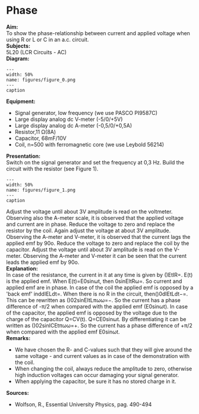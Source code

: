 # Phase 
    
<b> Aim: </b>  
 To show the phase-relationship between current and applied voltage when using R or L or C in an a.c. circuit.    
<b> Subjects: </b>  
 5L20 (LCR Circuits - AC)   
<b> Diagram: </b>  
   
```{figure} figures/figure_0.png  
---  
width: 50%  
name: figures/figure_0.png  
---  
caption  
``` 
     
<b> Equipment: </b>  
 
 *  Signal generator, low frequency (we use PASCO PI9587C) 
 *  Large display analog dc V-meter (-5/0/+5V) 
 *  Large display analog dc A-meter (-0,5/0/+0,5A) 
 *  Resistor,11 Ω(8A) 
 *  Capacitor, 68mF/10V 
 *  Coil, n=500 with ferromagnetic core (we use Leybold 56214)
     
<b> Presentation: </b>  
 Switch on the signal generator and set the frequency at 0,3 Hz. Build the circuit with the resistor (see Figure 1).    
```{figure} figures/figure_1.png  
---  
width: 50%  
name: figures/figure_1.png  
---  
caption  
``` 
 Adjust the voltage until about 3V amplitude is read on the voltmeter. Observing also the A-meter scale, it is observed that the applied voltage and current are in phase. Reduce the voltage to zero and replace the resistor by the coil. Again adjust the voltage at about 3V amplitude. Observing the A-meter and V-meter, it is observed that the current lags the applied emf by 90o. Reduce the voltage to zero and replace the coil by the capacitor. Adjust the voltage until about 3V amplitude is read on the V-meter. Observing the A-meter and V-meter it can be seen that the current leads the applied emf by 90o.    
<b> Explanation: </b>  
 In case of the resistance, the current in it at any time is given by ()EtIR=. E(t) is the applied emf. When E(t)=E0sinωt, then 0sinEItRω=. So current and applied emf are in phase. In case of the coil the applied emf is opposed by a 'back emf' inddIELdt=. When there is no R in the circuit, then()0dIEtLdt−=. This can be rewritten as ()02sinEItLπωω=−. So the current has a phase difference of -π/2 when compared with the applied emf (E0sinωt). In case of the capacitor, the applied emf is opposed by the voltage due to the charge of the capacitor Q=CV(t). Q=CE0sinωt. By differentiating it can be written as ()02sinICEtπωω=+. So the current has a phase difference of +π/2 when compared with the applied emf E0sinωt.    
<b> Remarks: </b>  
 
 *  We have chosen the R- and C-values such that they will give around the same voltage - and current values as in case of the demonstration with the coil. 
 *  When changing the coil, always reduce the amplitude to zero, otherwise high induction voltages can occur damaging your signal generator. 
 *  When applying the capacitor, be sure it has no stored charge in it.
   
<b> Sources: </b>  
 
 *  Wolfson, R., Essential University Physics, pag. 490-494
  